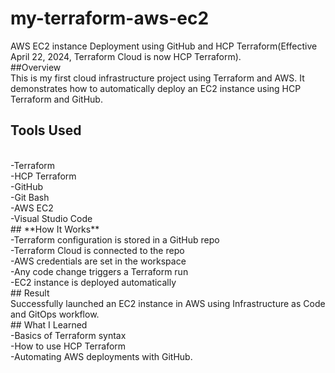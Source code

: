 # my-terraform-aws-ec2
AWS EC2 instance Deployment using GitHub and HCP Terraform(Effective April 22, 2024, Terraform Cloud is now HCP Terraform).
<br>
##Overview
<br>
This is my first cloud infrastructure project using Terraform and AWS. It demonstrates how to automatically deploy an EC2 instance using HCP Terraform and GitHub.
<br>
## **Tools Used**
<br>
-Terraform
<br>
-HCP Terraform
<br>
-GitHub
<br>
-Git Bash
<br>
-AWS EC2
<br>
-Visual Studio Code
<br>
## **How It Works**
<br>
-Terraform configuration is stored in a GitHub repo
<br>
-Terraform Cloud is connected to the repo
<br>
-AWS credentials are set in the workspace
<br>
-Any code change triggers a Terraform run
<br>
-EC2 instance is deployed automatically
<br>
## Result
<br>
Successfully launched an EC2 instance in AWS using Infrastructure as Code and GitOps workflow.
<br>
## What I Learned
<br>
-Basics of Terraform syntax
<br>
-How to use HCP Terraform
<br>
-Automating AWS deployments with GitHub.











